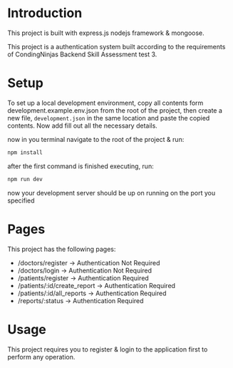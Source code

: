 # Introduction

This project is built with express.js nodejs framework & mongoose.

This project is a authentication system built according to the requirements of CondingNinjas Backend Skill Assessment test 3.

# Setup

To set up a local development environment, copy all contents form development.example.env.json from the root of the project, then create a new file, `development.json` in the same location and paste the copied contents. Now add fill out all the necessary details.

now in you terminal navigate to the root of the project & run:

```bash
npm install
```

after the first command is finished executing, run:

```bash
npm run dev
```

now your development server should be up on running on the port you specified

# Pages

This project has the following pages:

- /doctors/register -> Authentication Not Required
- /doctors/login -> Authentication Not Required
- /patients/register -> Authentication Required
- /patients/:id/create_report -> Authentication Required
- /patients/:id/all_reports -> Authentication Required
- /reports/:status -> Authentication Required

# Usage

This project requires you to register & login to the application first to perform any operation.
